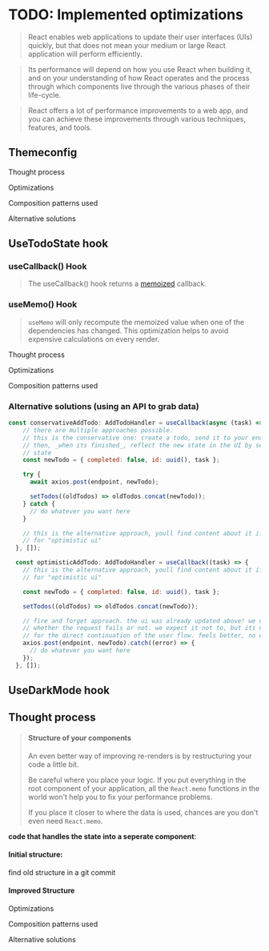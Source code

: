 # TODO: Implemented optimizations

> React enables web applications to update their user interfaces \(UIs\) quickly, but that does not mean your medium or large React application will perform efficiently.

> Its performance will depend on how you use React when building it, and on your understanding of how React operates and the process through which components live through the various phases of their life-cycle.

> React offers a lot of performance improvements to a web app, and you can achieve these improvements through various techniques, features, and tools.

## Themeconfig

Thought process

Optimizations

Composition patterns used

Alternative solutions

## UseTodoState hook

### useCallback\(\) Hook

> The useCallback\(\) hook returns a [memoized](https://en.wikipedia.org/wiki/Memoization) callback.

### useMemo\(\) Hook

> `useMemo` will only recompute the memoized value when one of the dependencies has changed. This optimization helps to avoid expensive calculations on every render.

Thought process

Optimizations

Composition patterns used

### Alternative solutions \(using an API to grab data\)

```javascript
const conservativeAddTodo: AddTodoHandler = useCallback(async (task) => {
    // there are multiple approaches possible.
    // this is the conservative one: create a todo, send it to your endpoint
    // then, _when its finished_, reflect the new state in the UI by setting
    // state
    const newTodo = { completed: false, id: uuid(), task };

    try {
      await axios.post(endpoint, newTodo);

      setTodos((oldTodos) => oldTodos.concat(newTodo));
    } catch {
      // do whatever you want here
    }

    // this is the alternative approach, youll find content about it if you search
    // for "optimistic ui"
  }, []);

  const optimisticAddTodo: AddTodoHandler = useCallback((task) => {
    // this is the alternative approach, youll find content about it if you search
    // for "optimistic ui"

    const newTodo = { completed: false, id: uuid(), task };

    setTodos((oldTodos) => oldTodos.concat(newTodo));

    // fire and forget approach. the ui was already updated above! we don't care
    // whether the request fails or not. we expect it not to, but its not relevant
    // for the direct continuation of the user flow. feels better, no waiting time!
    axios.post(endpoint, newTodo).catch((error) => {
      // do whatever you want here
    });
  }, []);
```

## UseDarkMode hook

## Thought process

> #### Structure of your components <a id="structure-of-your-components"></a>
>
> An even better way of improving re-renders is by restructuring your code a little bit.
>
> Be careful where you place your logic. If you put everything in the root component of your application, all the `React.memo` functions in the world won't help you to fix your performance problems.
>
> If you place it closer to where the data is used, chances are you don't even need `React.memo`.

**code that handles the state into a seperate component**:



#### Initial structure:

find old structure in a git commit



#### Improved Structure

Optimizations

Composition patterns used

Alternative solutions



